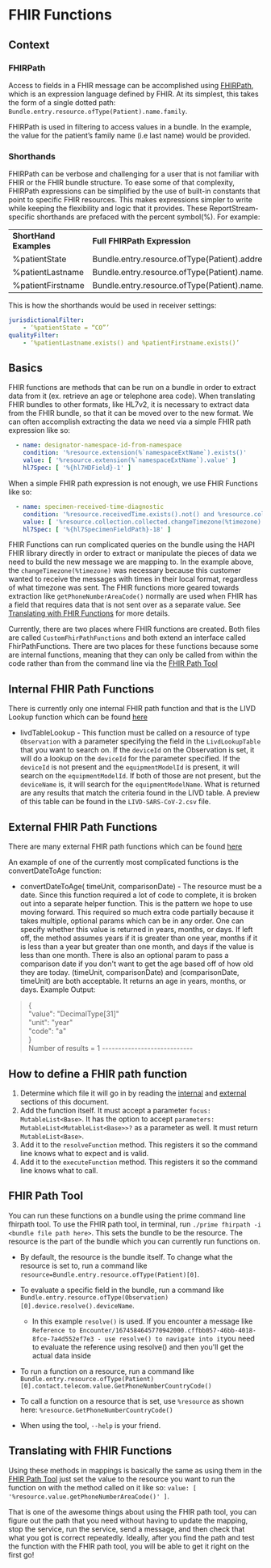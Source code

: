 # FHIR Functions
## Context
### FHIRPath

Access to fields in a FHIR message can be accomplished using [FHIRPath](http://hl7.org/fhirpath/), which is an expression language defined by FHIR. At its simplest, this takes the form of a single dotted path: `Bundle.entry.resource.ofType(Patient).name.family`.

FHIRPath is used in filtering to access values in a bundle. In the example, the value for the patient’s family name (i.e last name) would be provided.


### Shorthands

FHIRPath can be verbose and challenging for a user that is not familiar with FHIR or the FHIR bundle structure. To ease some of that complexity, FHIRPath expressions can be simplified by the use of built-in constants that point to specific FHIR resources. This makes expressions simpler to write while keeping the flexibility and logic that it provides. These ReportStream-specific shorthands are prefaced with the percent symbol(%). For example:

<table>
  <tr>
   <td><strong>ShortHand Examples</strong>
   </td>
   <td><strong>Full FHIRPath Expression</strong>
   </td>
  </tr>
  <tr>
   <td>%patientState
   </td>
   <td>Bundle.entry.resource.ofType(Patient).address.state
   </td>
  </tr>
  <tr>
   <td>%patientLastname
   </td>
   <td>Bundle.entry.resource.ofType(Patient).name.family
   </td>
  </tr>
  <tr>
   <td>%patientFirstname
   </td>
   <td>Bundle.entry.resource.ofType(Patient).name.given
   </td>
  </tr>
</table>

This is how the shorthands would be used in receiver settings:

```yaml
jurisdictionalFilter:
	- ‘%patientState = “CO”’
qualityFilter:
	- ‘%patientLastname.exists() and %patientFirstname.exists()’
```

## Basics
FHIR functions are methods that can be run on a bundle in order to extract data from it (ex. retrieve an age or telephone area code).
When translating FHIR bundles to other formats, like HL7v2, it is necessary to extract data from the FHIR bundle, so 
that it can be moved over to the new format. We can often accomplish extracting the data we need via a simple FHIR path 
expression like so:

```yaml
  - name: designator-namespace-id-from-namespace
    condition: '%resource.extension(%`namespaceExtName`).exists()'
    value: [ '%resource.extension(%`namespaceExtName`).value' ]
    hl7Spec: [ '%{hl7HDField}-1' ]
```

When a simple FHIR path expression is not enough, we use FHIR Functions like so:
```yaml
  - name: specimen-received-time-diagnostic
    condition: '%resource.receivedTime.exists().not() and %resource.collection.collected is dateTime'
    value: [ '%resource.collection.collected.changeTimezone(%timezone)' ]
    hl7Spec: [ '%{hl7SpecimenFieldPath}-18' ]
```
FHIR Functions can run complicated 
queries on the bundle using the HAPI FHIR library directly in order to extract or manipulate the pieces of data we 
need to build the new message we are mapping to. In the example above, the `changeTimezone(%timezone)` was necessary 
because this customer wanted to receive the messages with times in their local format, regardless of what timezone was 
sent. The FHIR functions more geared towards extraction like `getPhoneNumberAreaCode()` normally are used when FHIR has
a field that requires data that is not sent over as a separate value. See [Translating with FHIR Functions](#translating-with-fhir-functions) for more details.    

Currently, there are two places where FHIR functions are created. Both files are called `CustomFhirPathFunctions` and
both extend an interface called FhirPathFunctions. There are two places for these functions because some
are internal functions, meaning that they can only be called from within the code rather than from the command line 
via the [FHIR Path Tool](#fhir-path-tool)

## Internal FHIR Path Functions
There is currently only one internal FHIR path function and that is the LIVD Lookup function which can be found [here](../../src/main/kotlin/fhirengine/engine/CustomFhirPathFunctions.kt)

- livdTableLookup - This function must be called on a resource of type `Observation` with a parameter specifying 
    the field in the `LivdLookupTable` that you want to search on. If the `deviceId` on the 
    Observation is set, it will do a lookup on the `deviceId` for the parameter specified. If the `deviceId` is not present
    and the `equipmentModelId` is present, it will search on the `equipmentModelId`. If both of those are not present, 
    but the `deviceName` is, it will search for the `equipmentModelName`. What is returned are any results that match 
    the criteria found in the LIVD table. A preview of this table can be found in the `LIVD-SARS-CoV-2.csv` file.

## External FHIR Path Functions
There are many external FHIR path functions which can be found [here](../../src/main/kotlin/fhirengine/translation/hl7/utils/CustomFHIRFunctions.kt)

An example of one of the currently most complicated functions is the convertDateToAge function:
- convertDateToAge(<optional> timeUnit, <optional> comparisonDate) - The resource must be a date. Since this function 
required a lot of code to complete, it is broken out into a separate helper function. This is the pattern we hope to 
use moving forward. This required so much extra code partially because it takes multiple, optional params which can be
in any order. One can specify whether this value is returned in years, months, or days. 
If left off, the method assumes years if it is greater than one year, months if it is less than a year but 
greater than one month, and days if the value is less than one month. There is also an optional param to pass a 
comparison date if you don't want to get the age based off of how old they are today.
(timeUnit, comparisonDate) and (comparisonDate, timeUnit) are both acceptable. It returns an age in years, months, or 
days. Example Output: 
>{  
>"value": "DecimalType[31]"  
>"unit": "year" &nbsp;  
>"code": "a"  
>}  
>Number of results = 1 ----------------------------

## How to define a FHIR path function
1. Determine which file it will go in by reading the [internal](#internal) and [external](#external) sections of this 
document.
2. Add the function itself. It must accept a parameter `focus: MutableList<Base>`. It has the option to accept 
`parameters: MutableList<MutableList<Base>>?` as a parameter as well. It must return `MutableList<Base>`.
3. Add it to the `resolveFunction` method. This registers it so the command line knows what to expect and is valid.
4. Add it to the `executeFunction` method. This registers it so the command line knows what to call.

## FHIR Path Tool
You can run these functions on a bundle using the prime command line fhirpath tool. To use the FHIR
path tool, in terminal, run `./prime fhirpath -i <bundle file path here>`.
This sets the bundle to be the resource. The resource is the part of the bundle which you can currently run functions
on.

- By default, the resource is the bundle itself. To change what the resource is set to, run a command like
  `resource=Bundle.entry.resource.ofType(Patient)[0]`.


- To evaluate a specific field in the bundle, run a command like
  `Bundle.entry.resource.ofType(Observation)[0].device.resolve().deviceName`.
    - In this example `resolve()` is used. If you encounter a message like
      `Reference to Encounter/1674584645770942000.cffbb057-46bb-4018-8fce-7a4d552ef7e3 -
      use resolve() to navigate into it`you need to evaluate the reference using resolve() and then you'll get the
      actual data inside


- To run a function on a resource, run a command like
  `Bundle.entry.resource.ofType(Patient)[0].contact.telecom.value.GetPhoneNumberCountryCode()`


- To call a function on a resource that is set, use `%resource` as shown here: `%resource.GetPhoneNumberCountryCode()`

- When using the tool, `--help` is your friend.

## Translating with FHIR Functions
Using these methods in mappings is basically the same as using them in the [FHIR Path Tool](#fhir-path-tool) just set 
the value to the resource you want to run the function on with the method called on it like so:
`value: [ '%resource.value.getPhoneNumberAreaCode()' ]`. 

That is one of the awesome things about using the FHIR path
tool, you can figure out the path that you need without having to update the mapping, stop the service, run the service, 
send a message, and then check that what you got is correct repeatedly. Ideally, after you find the path and test the 
function with the FHIR path tool, you will be able to get it right on the first go!
